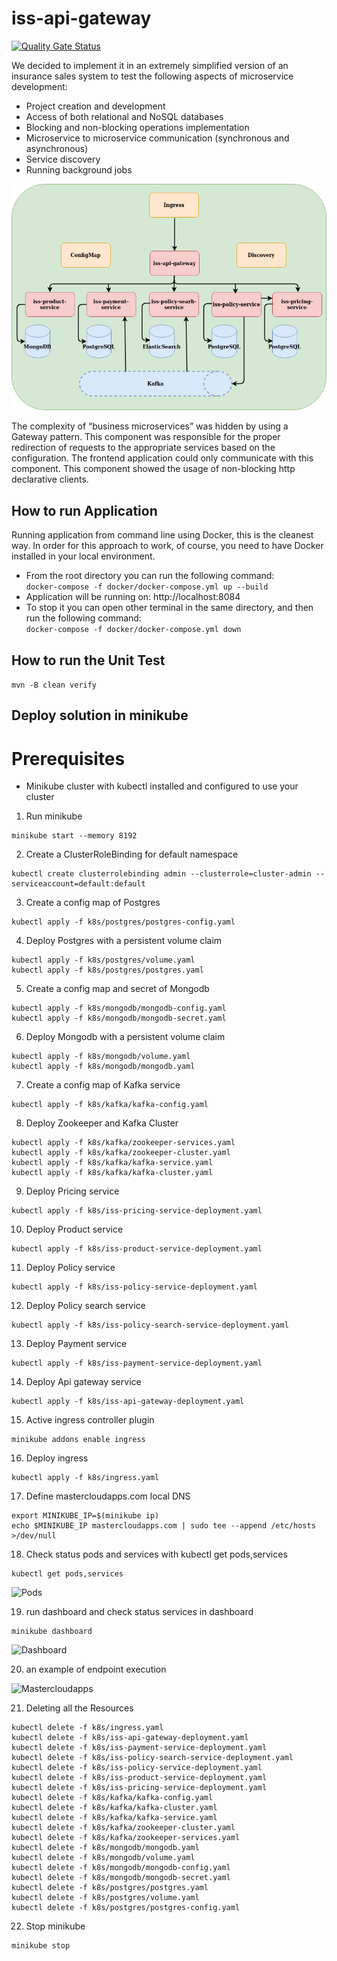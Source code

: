 # iss-api-gateway

[![Quality Gate Status](https://sonarcloud.io/api/project_badges/measure?project=iss-api-gateway&metric=alert_status)](https://sonarcloud.io/dashboard?id=iss-api-gateway)

We decided to implement it in an extremely simplified version of an insurance sales system to test the following aspects of microservice development:

* Project creation and development
* Access of both relational and NoSQL databases
* Blocking and non-blocking operations implementation
* Microservice to microservice communication (synchronous and asynchronous)
* Service discovery
* Running background jobs

![Architecture](https://github.com/MasterCloudApps-Projects/iss-api-gateway/blob/master/images/iss-architecture.jpg?raw=true)

The complexity of “business microservices” was hidden by using a Gateway pattern. This component was responsible for the proper redirection of requests to the appropriate services based on the configuration. The frontend application could only communicate with this component. This component showed the usage of non-blocking http declarative clients.

## How to run Application

Running application from command line using Docker, this is the cleanest way.
In order for this approach to work, of course, you need to have Docker installed in your local environment.

* From the root directory you can run the following command:<br/>
    ```docker-compose -f docker/docker-compose.yml up --build```
* Application will be running on: http://localhost:8084
* To stop it you can open other terminal in the same directory, and then run the following command:<br/>
    ```docker-compose -f docker/docker-compose.yml down```

## How to run the Unit Test

```mvn -B clean verify```

## Deploy solution in minikube

# Prerequisites

- Minikube cluster with kubectl installed and configured to use your cluster

1. Run minikube
```
minikube start --memory 8192
```
2. Create a ClusterRoleBinding for default namespace
```
kubectl create clusterrolebinding admin --clusterrole=cluster-admin --serviceaccount=default:default
```
3. Create a config map of Postgres
```
kubectl apply -f k8s/postgres/postgres-config.yaml
```
4. Deploy Postgres with a persistent volume claim
```
kubectl apply -f k8s/postgres/volume.yaml
kubectl apply -f k8s/postgres/postgres.yaml
```
5. Create a config map and secret of Mongodb
```
kubectl apply -f k8s/mongodb/mongodb-config.yaml
kubectl apply -f k8s/mongodb/mongodb-secret.yaml
```
6. Deploy Mongodb with a persistent volume claim
```
kubectl apply -f k8s/mongodb/volume.yaml
kubectl apply -f k8s/mongodb/mongodb.yaml
```
7. Create a config map of Kafka service
```
kubectl apply -f k8s/kafka/kafka-config.yaml
```
8. Deploy Zookeeper and Kafka Cluster
```
kubectl apply -f k8s/kafka/zookeeper-services.yaml
kubectl apply -f k8s/kafka/zookeeper-cluster.yaml
kubectl apply -f k8s/kafka/kafka-service.yaml
kubectl apply -f k8s/kafka/kafka-cluster.yaml
```
9. Deploy Pricing service
```
kubectl apply -f k8s/iss-pricing-service-deployment.yaml
```
10. Deploy Product service
```
kubectl apply -f k8s/iss-product-service-deployment.yaml
```
11. Deploy Policy service
```
kubectl apply -f k8s/iss-policy-service-deployment.yaml
```
12. Deploy Policy search service
```
kubectl apply -f k8s/iss-policy-search-service-deployment.yaml
```
13. Deploy Payment service
```
kubectl apply -f k8s/iss-payment-service-deployment.yaml
```
14. Deploy Api gateway service
```
kubectl apply -f k8s/iss-api-gateway-deployment.yaml
```
15. Active ingress controller plugin
```
minikube addons enable ingress
```
16. Deploy ingress
```
kubectl apply -f k8s/ingress.yaml
```
17. Define mastercloudapps.com local DNS
```
export MINIKUBE_IP=$(minikube ip)
echo $MINIKUBE_IP mastercloudapps.com | sudo tee --append /etc/hosts >/dev/null
```
18. Check status pods and services with kubectl get pods,services
```
kubectl get pods,services
```
![Pods](https://github.com/MasterCloudApps-Projects/iss-api-gateway/blob/master/images/pods-services.png?raw=true)

19. run dashboard and check status services in dashboard
```
minikube dashboard
```

![Dashboard](https://github.com/MasterCloudApps-Projects/iss-api-gateway/blob/master/images/services-dashboard.png?raw=true)


20. an example of endpoint execution

![Mastercloudapps](https://github.com/MasterCloudApps-Projects/iss-api-gateway/blob/master/images/mastercloudapps-example.png?raw=true)


21. Deleting all the Resources

```
kubectl delete -f k8s/ingress.yaml
kubectl delete -f k8s/iss-api-gateway-deployment.yaml
kubectl delete -f k8s/iss-payment-service-deployment.yaml
kubectl delete -f k8s/iss-policy-search-service-deployment.yaml
kubectl delete -f k8s/iss-policy-service-deployment.yaml
kubectl delete -f k8s/iss-product-service-deployment.yaml
kubectl delete -f k8s/iss-pricing-service-deployment.yaml
kubectl delete -f k8s/kafka/kafka-config.yaml
kubectl delete -f k8s/kafka/kafka-cluster.yaml
kubectl delete -f k8s/kafka/kafka-service.yaml
kubectl delete -f k8s/kafka/zookeeper-cluster.yaml
kubectl delete -f k8s/kafka/zookeeper-services.yaml
kubectl delete -f k8s/mongodb/mongodb.yaml
kubectl delete -f k8s/mongodb/volume.yaml
kubectl delete -f k8s/mongodb/mongodb-config.yaml
kubectl delete -f k8s/mongodb/mongodb-secret.yaml
kubectl delete -f k8s/postgres/postgres.yaml
kubectl delete -f k8s/postgres/volume.yaml
kubectl delete -f k8s/postgres/postgres-config.yaml
```

22. Stop minikube
```
minikube stop
```